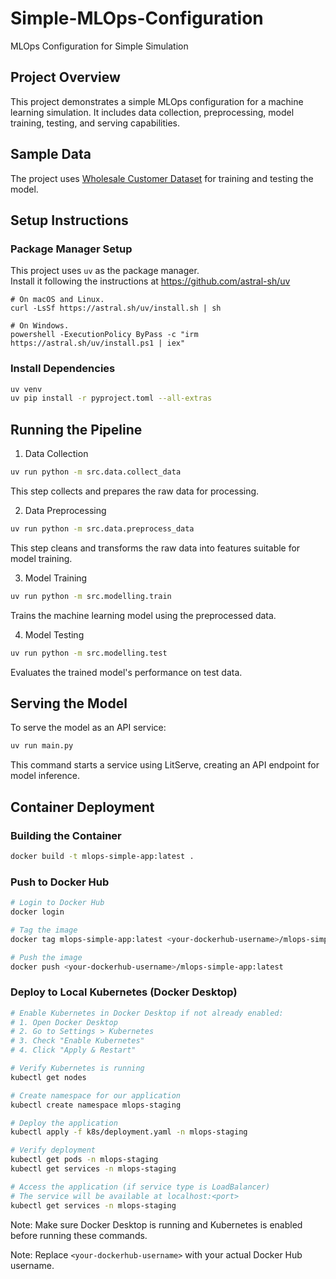 # Simple-MLOps-Configuration
MLOps Configuration for Simple Simulation

## Project Overview
This project demonstrates a simple MLOps configuration for a machine learning simulation. It includes data collection, preprocessing, model training, testing, and serving capabilities.

## Sample Data
The project uses [Wholesale Customer Dataset](https://archive.ics.uci.edu/dataset/292/wholesale+customers) for training and testing the model.

## Setup Instructions

### Package Manager Setup
This project uses `uv` as the package manager.<br>Install it following the instructions at https://github.com/astral-sh/uv

```
# On macOS and Linux.
curl -LsSf https://astral.sh/uv/install.sh | sh

# On Windows.
powershell -ExecutionPolicy ByPass -c "irm https://astral.sh/uv/install.ps1 | iex"
```

### Install Dependencies
```bash
uv venv
uv pip install -r pyproject.toml --all-extras
```

## Running the Pipeline

1. Data Collection
```bash
uv run python -m src.data.collect_data
```
This step collects and prepares the raw data for processing.

2. Data Preprocessing
```bash
uv run python -m src.data.preprocess_data
```
This step cleans and transforms the raw data into features suitable for model training.

3. Model Training
```bash
uv run python -m src.modelling.train
```
Trains the machine learning model using the preprocessed data.

4. Model Testing
```bash
uv run python -m src.modelling.test
```
Evaluates the trained model's performance on test data.

## Serving the Model
To serve the model as an API service:
```bash
uv run main.py
```
This command starts a service using LitServe, creating an API endpoint for model inference.

## Container Deployment

### Building the Container
```bash
docker build -t mlops-simple-app:latest .
```

### Push to Docker Hub
```bash
# Login to Docker Hub
docker login

# Tag the image
docker tag mlops-simple-app:latest <your-dockerhub-username>/mlops-simple-app:latest

# Push the image
docker push <your-dockerhub-username>/mlops-simple-app:latest
```

### Deploy to Local Kubernetes (Docker Desktop)
```bash
# Enable Kubernetes in Docker Desktop if not already enabled:
# 1. Open Docker Desktop
# 2. Go to Settings > Kubernetes
# 3. Check "Enable Kubernetes"
# 4. Click "Apply & Restart"

# Verify Kubernetes is running
kubectl get nodes

# Create namespace for our application
kubectl create namespace mlops-staging

# Deploy the application
kubectl apply -f k8s/deployment.yaml -n mlops-staging

# Verify deployment
kubectl get pods -n mlops-staging
kubectl get services -n mlops-staging

# Access the application (if service type is LoadBalancer)
# The service will be available at localhost:<port>
kubectl get services -n mlops-staging
```

Note: Make sure Docker Desktop is running and Kubernetes is enabled before running these commands.

Note: Replace `<your-dockerhub-username>` with your actual Docker Hub username.
